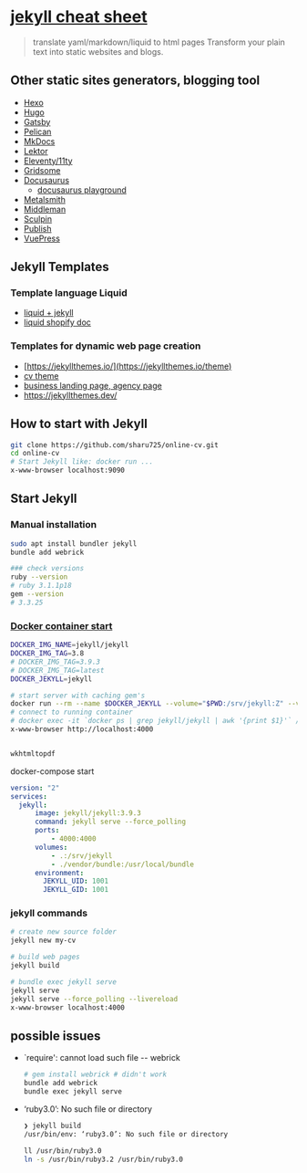 # [jekyll cheat sheet](https://jekyllrb.com/)
> translate yaml/markdown/liquid to html pages
> Transform your plain text into static websites and blogs.

## Other static sites generators, blogging tool
- [Hexo](https://hexo.io/docs/)
- [Hugo](https://gohugo.io/documentation/)
- [Gatsby](https://www.gatsbyjs.com/docs/)
- [Pelican](https://docs.getpelican.com/)
- [MkDocs](https://www.mkdocs.org/#documentation)
- [Lektor](https://www.getlektor.com/docs/)
- [Eleventy/11ty](https://www.11ty.dev/docs/)
- [Gridsome](https://gridsome.org/docs/)
- [Docusaurus](https://docusaurus.io/docs)
  - [docusaurus playground](https://docusaurus.io/docs/playground)
- [Metalsmith](https://metalsmith.io/#documentation)
- [Middleman](https://middlemanapp.com/basics/install/)
- [Sculpin](https://sculpin.io/documentation/)
- [Publish](https://github.com/JohnSundell/Publish) 
- [VuePress](https://vuepress.vuejs.org/guide/)

## Jekyll Templates
### Template language Liquid
* [liquid + jekyll](https://jekyllrb.com/docs/liquid/)
* [liquid shopify doc](https://shopify.github.io/liquid/)

### Templates for dynamic web page creation
* [https://jekyllthemes.io/](https://jekyllthemes.io/theme)
* [cv theme](https://github.com/sharu725/online-cv)
* [business landing page, agency page](https://jekyllthemes.io/jekyll-business-themes)
* https://jekyllthemes.dev/

## How to start with Jekyll
```sh
git clone https://github.com/sharu725/online-cv.git
cd online-cv
# Start Jekyll like: docker run ...
x-www-browser localhost:9090
```


## Start Jekyll

### Manual installation 
```sh
sudo apt install bundler jekyll
bundle add webrick

### check versions 
ruby --version
# ruby 3.1.1p18
gem --version
# 3.3.25
```

### [Docker container start](https://github.com/envygeeks/jekyll-docker/blob/master/README.md)
```sh
DOCKER_IMG_NAME=jekyll/jekyll
DOCKER_IMG_TAG=3.8
# DOCKER_IMG_TAG=3.9.3
# DOCKER_IMG_TAG=latest
DOCKER_JEKYLL=jekyll

# start server with caching gem's
docker run --rm --name $DOCKER_JEKYLL --volume="$PWD:/srv/jekyll:Z" --volume="$PWD/vendor/bundle:/usr/local/bundle:Z" --publish [::1]:4000:4000 $DOCKER_IMG_NAME:$DOCKER_IMG_TAG jekyll serve --force_polling
# connect to running container 
# docker exec -it `docker ps | grep jekyll/jekyll | awk '{print $1}'` /bin/sh
x-www-browser http://localhost:4000


wkhtmltopdf 
```

docker-compose start
```yaml
version: "2"
services:
  jekyll:
      image: jekyll/jekyll:3.9.3
      command: jekyll serve --force_polling
      ports:
          - 4000:4000
      volumes:
          - .:/srv/jekyll
          - ./vendor/bundle:/usr/local/bundle
      environment:
        JEKYLL_UID: 1001
        JEKYLL_GID: 1001
```

### jekyll commands
```sh
# create new source folder
jekyll new my-cv

# build web pages
jekyll build

# bundle exec jekyll serve
jekyll serve
jekyll serve --force_polling --livereload
x-www-browser localhost:4000
```

## possible issues
* `require': cannot load such file -- webrick
  ```sh
  # gem install webrick # didn't work
  bundle add webrick
  bundle exec jekyll serve
  ```

* ‘ruby3.0’: No such file or directory
  ```sh
  ❯ jekyll build
  /usr/bin/env: ‘ruby3.0’: No such file or directory
  ```
  ```sh
  ll /usr/bin/ruby3.0
  ln -s /usr/bin/ruby3.2 /usr/bin/ruby3.0
  ```
